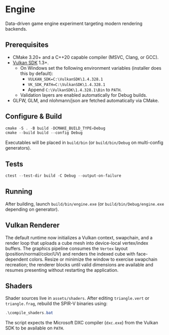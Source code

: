 # Engine

Data-driven game engine experiment targeting modern rendering backends.

## Prerequisites

- CMake 3.20+ and a C++20 capable compiler (MSVC, Clang, or GCC).
- [Vulkan SDK](https://vulkan.lunarg.com/) 1.3+.
  - On Windows set the following environment variables (installer does this by default):
    - `VULKAN_SDK=C:\VulkanSDK\1.4.328.1`
    - `VK_SDK_PATH=C:\VulkanSDK\1.4.328.1`
    - Append `C:\VulkanSDK\1.4.328.1\Bin` to `PATH`.
  - Validation layers are enabled automatically for Debug builds.
- GLFW, GLM, and nlohmann/json are fetched automatically via CMake.

## Configure & Build

```powershell
cmake -S . -B build -DCMAKE_BUILD_TYPE=Debug
cmake --build build --config Debug
```

Executables will be placed in `build/bin` (or `build/bin/Debug` on multi-config generators).

## Tests

```powershell
ctest --test-dir build -C Debug --output-on-failure
```

## Running

After building, launch `build/bin/engine.exe` (or `build/bin/Debug/engine.exe` depending on generator).

## Vulkan Renderer

The default runtime now initializes a Vulkan context, swapchain, and a render loop that uploads a cube mesh into device-local vertex/index buffers. The graphics pipeline consumes the `Vertex` layout (position/normal/color/UV) and renders the indexed cube with face-dependent colors. Resize or minimize the window to exercise swapchain recreation; the renderer blocks until valid dimensions are available and resumes presenting without restarting the application.

## Shaders

Shader sources live in `assets/shaders`. After editing `triangle.vert` or `triangle.frag`, rebuild the SPIR-V binaries using:

```powershell
.\compile_shaders.bat
```

The script expects the Microsoft DXC compiler (`dxc.exe`) from the Vulkan SDK to be available on `PATH`.
